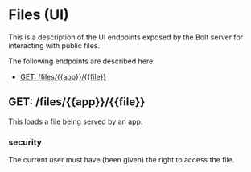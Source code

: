 # Files \(UI\)

This is a description of the UI endpoints exposed by the Bolt server for interacting with public files.

The following endpoints are described here:

* [GET: \/files\/\{\{app\}\}\/\{\{file\}\}](#get-filesappfile)

## GET: \/files\/\{\{app\}\}\/\{\{file\}\}

This loads a file being served by an app.

### security

The current user must have \(been given\) the right to access the file.